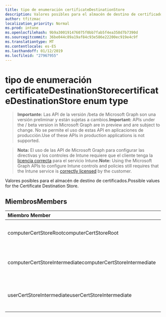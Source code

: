 ```yaml
---
title: tipo de enumeración certificateDestinationStore
description: Valores posibles para el almacén de destino de certificados.
author: tfitzmac
localization_priority: Normal
ms.prod: intune
ms.openlocfilehash: 9b9a300191476075f0bb7fab5f4ea358d7b7390d
ms.sourcegitcommit: 36be044c89a19af84c93e586e22200ec919e4c9f
ms.translationtype: MT
ms.contentlocale: es-ES
ms.lasthandoff: 01/12/2019
ms.locfileid: "27967955"
---
```

# <a name="certificatedestinationstore-enum-type"></a><span data-ttu-id="74c85-103">tipo de enumeración certificateDestinationStore</span><span class="sxs-lookup"><span data-stu-id="74c85-103">certificateDestinationStore enum type</span></span>

> <span data-ttu-id="74c85-104">**Importante:** Las API de la versión /beta de Microsoft Graph son una versión preliminar y están sujetas a cambios.</span><span class="sxs-lookup"><span data-stu-id="74c85-104">**Important:** APIs under the / beta version in Microsoft Graph are in preview and are subject to change.</span></span> <span data-ttu-id="74c85-105">No se permite el uso de estas API en aplicaciones de producción.</span><span class="sxs-lookup"><span data-stu-id="74c85-105">Use of these APIs in production applications is not supported.</span></span>

> <span data-ttu-id="74c85-106">**Nota:** El uso de las API de Microsoft Graph para configurar las directivas y los controles de Intune requiere que el cliente tenga la [licencia correcta](https://go.microsoft.com/fwlink/?linkid=839381) para el servicio Intune.</span><span class="sxs-lookup"><span data-stu-id="74c85-106">**Note:** Using the Microsoft Graph APIs to configure Intune controls and policies still requires that the Intune service is [correctly licensed](https://go.microsoft.com/fwlink/?linkid=839381) by the customer.</span></span>

<span data-ttu-id="74c85-107">Valores posibles para el almacén de destino de certificados.</span><span class="sxs-lookup"><span data-stu-id="74c85-107">Possible values for the Certificate Destination Store.</span></span>
## <a name="members"></a><span data-ttu-id="74c85-108">Miembros</span><span class="sxs-lookup"><span data-stu-id="74c85-108">Members</span></span>
|<span data-ttu-id="74c85-109">Miembro	</span><span class="sxs-lookup"><span data-stu-id="74c85-109">Member</span></span>|<span data-ttu-id="74c85-110">Valor</span><span class="sxs-lookup"><span data-stu-id="74c85-110">Value</span></span>|<span data-ttu-id="74c85-111">Descripción</span><span class="sxs-lookup"><span data-stu-id="74c85-111">Description</span></span>|
|:---|:---|:---|
|<span data-ttu-id="74c85-112">computerCertStoreRoot</span><span class="sxs-lookup"><span data-stu-id="74c85-112">computerCertStoreRoot</span></span>|<span data-ttu-id="74c85-113">0</span><span class="sxs-lookup"><span data-stu-id="74c85-113">0</span></span>|<span data-ttu-id="74c85-114">Almacén de certificados del equipo - raíz.</span><span class="sxs-lookup"><span data-stu-id="74c85-114">Computer Certificate Store - Root.</span></span>|
|<span data-ttu-id="74c85-115">computerCertStoreIntermediate</span><span class="sxs-lookup"><span data-stu-id="74c85-115">computerCertStoreIntermediate</span></span>|<span data-ttu-id="74c85-116">1</span><span class="sxs-lookup"><span data-stu-id="74c85-116">1</span></span>|<span data-ttu-id="74c85-117">Almacén de certificados del equipo - intermedio.</span><span class="sxs-lookup"><span data-stu-id="74c85-117">Computer Certificate Store - Intermediate.</span></span>|
|<span data-ttu-id="74c85-118">userCertStoreIntermediate</span><span class="sxs-lookup"><span data-stu-id="74c85-118">userCertStoreIntermediate</span></span>|<span data-ttu-id="74c85-119">2</span><span class="sxs-lookup"><span data-stu-id="74c85-119">2</span></span>|<span data-ttu-id="74c85-120">Almacén de certificados de usuario - intermedio.</span><span class="sxs-lookup"><span data-stu-id="74c85-120">User Certificate Store - Intermediate.</span></span>|





